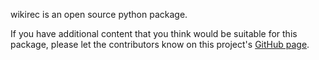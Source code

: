 wikirec is an open source python package.

If you have additional content that you think would be suitable for this package, please let the contributors know on this project's [GitHub page](https://github.com/andrewtavis/wikirec).
